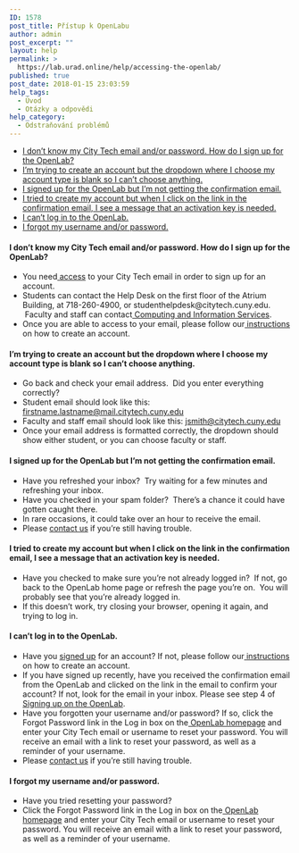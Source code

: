 ```yaml
---
ID: 1578
post_title: Přístup k OpenLabu
author: admin
post_excerpt: ""
layout: help
permalink: >
  https://lab.urad.online/help/accessing-the-openlab/
published: true
post_date: 2018-01-15 23:03:59
help_tags:
  - Úvod
  - Otázky a odpovědi
help_category:
  - Odstraňování problémů
---
```

<ul>
 	<li><a href="https://lab.urad.online/help/accessing-the-openlab/#ctemail">I don’t know my City Tech email and/or password. How do I sign up for the OpenLab?</a></li>
 	<li><a href="https://lab.urad.online/help/accessing-the-openlab/#accounttype">I’m trying to create an account but the dropdown where I choose my account type is blank so I can’t choose anything.</a></li>
 	<li><a href="https://lab.urad.online/help/accessing-the-openlab/#confirmation">I signed up for the OpenLab but I’m not getting the confirmation email.</a></li>
 	<li><a href="https://lab.urad.online/help/accessing-the-openlab/#activationkey">I tried to create my account but when I click on the link in the confirmation email, I see a message that an activation key is needed.</a></li>
 	<li><a href="https://lab.urad.online/help/accessing-the-openlab/#login">I can’t log in to the OpenLab.</a></li>
 	<li><a href="https://lab.urad.online/help/accessing-the-openlab/#forgotpassword">I forgot my username and/or password.</a><a name="ctemail"></a></li>
</ul>
<h4>I don’t know my City Tech email and/or password. How do I sign up for the OpenLab?</h4>
<ul>
 	<li>You need<a href="https://lab.urad.online/help/accessing-your-city-tech-email-for-students/"> access</a> to your City Tech email in order to sign up for an account.</li>
 	<li>Students can contact the Help Desk on the first floor of the Atrium Building, at 718-260-4900, or studenthelpdesk@citytech.cuny.edu.  Faculty and staff can contact<a href="http://cis.citytech.cuny.edu/index.aspx"> Computing and Information Services</a>.</li>
 	<li>Once you are able to access to your email, please follow our<a href="https://lab.urad.online/help/signing-up-on-the-openlab/"> instructions</a> on how to create an account.<a name="accounttype"></a></li>
</ul>
<h4>I’m trying to create an account but the dropdown where I choose my account type is blank so I can’t choose anything.</h4>
<ul>
 	<li>Go back and check your email address.  Did you enter everything correctly?</li>
 	<li>Student email should look like this: <a href="mailto:firstname.lastname@mail.citytech.cuny.edu">firstname.lastname@mail.citytech.cuny.edu</a></li>
 	<li>Faculty and staff email should look like this: <a href="mailto:jsmith@citytech.cuny.edu">jsmith@citytech.cuny.edu</a></li>
 	<li>Once your email address is formatted correctly, the dropdown should show either student, or you can choose faculty or staff.<a name="confirmation"></a></li>
</ul>
<h4>I signed up for the OpenLab but I’m not getting the confirmation email.</h4>
<ul>
 	<li>Have you refreshed your inbox?  Try waiting for a few minutes and refreshing your inbox.</li>
 	<li>Have you checked in your spam folder?  There’s a chance it could have gotten caught there.</li>
 	<li>In rare occasions, it could take over an hour to receive the email.</li>
 	<li>Please <a href="https://lab.urad.online/help/contact-us">contact us</a> if you’re still having trouble.<a name="activationkey"></a></li>
</ul>
<h4>I tried to create my account but when I click on the link in the confirmation email, I see a message that an activation key is needed.</h4>
<ul>
 	<li>Have you checked to make sure you’re not already logged in?  If not, go back to the OpenLab home page or refresh the page you’re on.  You will probably see that you’re already logged in.</li>
 	<li>If this doesn’t work, try closing your browser, opening it again, and trying to log in.<a name="login"></a></li>
</ul>
<h4>I can’t log in to the OpenLab.</h4>
<ul>
 	<li>Have you <a href="https://lab.urad.online/help/signing-up-on-the-openlab/">signed up</a> for an account? If not, please follow our<a href="https://lab.urad.online/help/signing-up-on-the-openlab/"> instructions</a> on how to create an account.</li>
 	<li>If you have signed up recently, have you received the confirmation email from the OpenLab and clicked on the link in the email to confirm your account? If not, look for the email in your inbox. Please see step 4 of <a href="https://lab.urad.online/help/signing-up-on-the-openlab/">Signing up on the OpenLab</a>.</li>
 	<li>Have you forgotten your username and/or password? If so, click the Forgot Password link in the Log in box on the<a href="https://lab.urad.online/"> OpenLab homepage</a> and enter your City Tech email or username to reset your password. You will receive an email with a link to reset your password, as well as a reminder of your username.</li>
 	<li>Please <a href="https://lab.urad.online/help/contact-us">contact us</a> if you’re still having trouble.<a name="forgotpassword"></a></li>
</ul>
<h4>I forgot my username and/or password.</h4>
<ul>
 	<li>Have you tried resetting your password?</li>
 	<li>Click the Forgot Password link in the Log in box on the<a href="https://lab.urad.online/"> OpenLab homepage</a> and enter your City Tech email or username to reset your password. You will receive an email with a link to reset your password, as well as a reminder of your username.</li>
</ul>